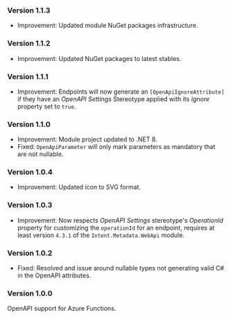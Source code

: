 ### Version 1.1.3

- Improvement: Updated module NuGet packages infrastructure.

### Version 1.1.2

- Improvement: Updated NuGet packages to latest stables.

### Version 1.1.1

- Improvement: Endpoints will now generate an `[OpenApiIgnoreAttribute]` if they have an _OpenAPI Settings_ Stereotype applied with its _Ignore_ property set to `true`.

### Version 1.1.0

- Improvement: Module project updated to .NET 8.
- Fixed: `OpenApiParameter` will only mark parameters as mandatory that are not nullable.

### Version 1.0.4

- Improvement: Updated icon to SVG format.

### Version 1.0.3

- Improvement: Now respects _OpenAPI Settings_ stereotype's _OperationId_ property for customizing the `operationId` for an endpoint, requires at least version `4.3.1` of the `Intent.Metadata.WebApi` module.

### Version 1.0.2

- Fixed: Resolved and issue around nullable types not generating valid C# in the OpenAPI attributes.

### Version 1.0.0

OpenAPI support for Azure Functions.

